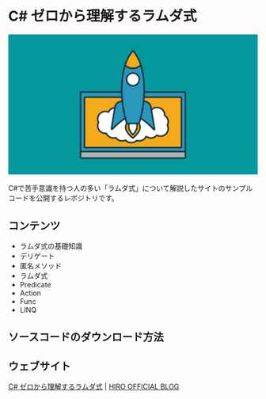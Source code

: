 # C# ゼロから理解するラムダ式
![basics-lambda-feature](./imgs/basic-lambda-course-feature.png)

C#で苦手意識を持つ人の多い「ラムダ式」について解説したサイトのサンプルコードを公開するレポジトリです。

## コンテンツ
- ラムダ式の基礎知識
- デリゲート
- 匿名メソッド
- ラムダ式
- Predicate
- Action
- Func
- LINQ

## ソースコードのダウンロード方法


## ウェブサイト
[C# ゼロから理解するラムダ式](https://hirofurukawa.com/cs-basic-lambda/) | [HIRO OFFICIAL BLOG](https://hirofurukawa.com/)
